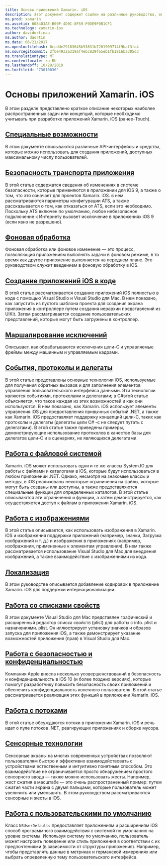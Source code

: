 ```yaml
---
title: Основы приложений Xamarin. iOS
description: Этот документ содержит ссылки на различные руководства, описывающие основные понятия разработки Xamarin. iOS, такие как безопасность транспорта приложений, фоновый режим, события и потоки.
ms.prod: xamarin
ms.assetid: 608403AE-B09F-4D9C-8F59-F9DE9F0B1CF1
ms.technology: xamarin-ios
author: davidortinau
ms.author: daortin
ms.date: 06/21/2017
ms.openlocfilehash: 0ccdde29183645b93831b7261909714f9baf3fa4
ms.sourcegitcommit: 2fbe4932a319af4ebc829f65eb1fb1816ba305d3
ms.translationtype: MT
ms.contentlocale: ru-RU
ms.lasthandoff: 10/29/2019
ms.locfileid: "73010030"
---
```

# <a name="xamarinios-application-fundamentals"></a>Основы приложений Xamarin. iOS

В этом разделе представлено краткое описание некоторых наиболее распространенных задач или концепций, которые необходимо учитывать при разработке приложений Xamarin. iOS (ранее-Touch).

## <a name="accessibilityiosapp-fundamentalsaccessibilitymd"></a>[Специальные возможности](~/ios/app-fundamentals/accessibility.md)

В этом документе описываются различные API-интерфейсы и средства, которые можно использовать для создания приложений, доступных максимальному числу пользователей.

## <a name="app-transport-securityiosapp-fundamentalsatsmd"></a>[Безопасность транспорта приложения](~/ios/app-fundamentals/ats.md)

В этой статье содержатся сведения об изменениях в системе безопасности, которые применяются в приложении для iOS 9, а также о том, что это означает для проектов Xamarin. iOS. в нем рассматриваются параметры конфигурации ATS, а также рассказывается о том, как отказаться от ATS, если это необходимо. Поскольку ATS включен по умолчанию, любое небезопасное подключение к Интернету вызовет исключение в приложениях iOS 9 (если явно не разрешено).

## <a name="backgroundingiosapp-fundamentalsbackgroundingindexmd"></a>[Фоновая обработка](~/ios/app-fundamentals/backgrounding/index.md)

Фоновая обработка или фоновое изменение — это процесс, позволяющий приложениям выполнять задачи в фоновом режиме, в то время как другое приложение выполняется на переднем плане. Это руководством служит введением в фоновую обработку в iOS.

## <a name="creating-ios-applications-in-codeiosapp-fundamentalsios-code-onlymd"></a>[Создание приложений iOS в коде](~/ios/app-fundamentals/ios-code-only.md)

В этой статье рассматривается создание приложений iOS полностью в коде с помощью Visual Studio и Visual Studio для Mac. В нем показано, как запустить из пустого шаблона проекта для создания экрана приложения в контроллере путем создания иерархии представлений из UIKit. Затем рассматривается создание пользовательских представлений, которые могут быть загружены в контроллер.

## <a name="exception-marshalingiosplatformexception-marshalingmd"></a>[Маршалирование исключений](~/ios/platform/exception-marshaling.md)

Описывает, как обрабатываются исключения цели-C и управляемые фреймы между машинным и управляемым кадрами.

## <a name="events-protocols-and-delegatesiosapp-fundamentalsdelegates-protocols-and-eventsmd"></a>[События, протоколы и делегаты](~/ios/app-fundamentals/delegates-protocols-and-events.md)

В этой статье представлены основные технологии iOS, используемые для получения обратных вызовов и для заполнения элементов управления пользовательского интерфейса данными. Эти технологии являются событиями, протоколами и делегатами; в C#этой статье объясняется, что такое каждая из этих возможностей и как они используются. В нем показано, как Xamarin. iOS использует элементы управления iOS для предоставления привычных событий .NET, а также как Xamarin. iOS предоставляет поддержку концепций цели-C, таких как протоколы и делегаты (делегаты цели C# -c не следует путать с делегатами). В этой статье также приведены примеры, демонстрирующие использование протоколов в качестве базы для делегатов цели-C и в сценариях, не являющихся делегатами.

## <a name="working-with-the-file-systemiosapp-fundamentalsfile-systemmd"></a>[Работа с файловой системой](~/ios/app-fundamentals/file-system.md)

Xamarin. iOS может использовать одни и те же классы System.IO для работы с файлами и каталогами в iOS, которые будут использоваться в любом приложении .NET. Однако, несмотря на знакомые классы и методы, в iOS реализованы некоторые ограничения на файлы, которые могут быть созданы или доступны, а также предоставляются специальные функции для определенных каталогов. В этой статье описываются эти ограничения и функции, а затем демонстрируется, как осуществляется доступ к файлам в приложении Xamarin. iOS.

## <a name="working-with-imagesiosapp-fundamentalsimages-iconsindexmd"></a>[Работа с изображениями](~/ios/app-fundamentals/images-icons/index.md)

В этой статье описывается, как использовать изображения в Xamarin. iOS и изображения поддержки приложений (например, значки, Загрузка изображений и т. д.) и изображения в приложениях (например, изображения, примененные к элементам управления). В нем также рассматривается использование Visual Studio для Mac для внедрения изображений, а также взаимодействие с изображениями из кода.

## <a name="localizationiosapp-fundamentalslocalizationindexmd"></a>[Локализация](~/ios/app-fundamentals/localization/index.md)

В этом руководстве описывается добавление кодировок в приложение Xamarin. iOS для поддержки интернационализации.

## <a name="working-with-property-listsiosapp-fundamentalsindexmd"></a>[Работа со списками свойств](~/ios/app-fundamentals/index.md)

В этом документе Visual Studio для Mac представлен графический и расширенный редактор списка свойств (plist) для работы с info. plist и назначениями. plist. Он иллюстрирует установку значков и образов запуска для приложения iOS, а также демонстрирует указание возможностей приложения (прав) в Visual Studio для Mac.

## <a name="working-with-security-and-privacyiosapp-fundamentalssecurity-privacymd"></a>[Работа с безопасностью и конфиденциальностью](~/ios/app-fundamentals/security-privacy.md)

Компания Apple внесла несколько усовершенствований в безопасность и конфиденциальность в iOS 10 (и более поздних версиях), которые помогут разработчику повысить безопасность своих приложений и обеспечить конфиденциальность конечного пользователя. В этой статье рассматривается реализация этих функций в приложении Xamarin. iOS.

## <a name="threadingiosapp-fundamentalsthreadingmd"></a>[Работа с потоками](~/ios/app-fundamentals/threading.md)

В этой статье обсуждаются потоки в приложении Xamarin. iOS и речь идет о пуле потоков .NET, реагирующих приложениях и сборке мусора.

## <a name="touchiosapp-fundamentalstouchindexmd"></a>[Сенсорные технологии](~/ios/app-fundamentals/touch/index.md)

Сенсорные экраны на многих современных устройствах позволяют пользователям быстро и эффективно взаимодействовать с устройствами естественным и интуитивно понятным способом. Это взаимодействие не ограничивается просто обнаружением простого сенсорного ввода — также можно использовать жесты. Например, жест сжатия в масштабе — это очень распространенный пример: путем сжатия части экрана с двумя пальцами, которые пользователь может увеличить или уменьшить. В этом руководством рассматриваются сенсорные и жесты в iOS.

## <a name="working-with-user-defaultsiosapp-fundamentalsuser-defaultsmd"></a>[Работа с пользовательскими по умолчанию](~/ios/app-fundamentals/user-defaults.md)

Класс `NSUserDefaults` предоставляет приложениям и расширениям iOS способ программного взаимодействия с системой по умолчанию на уровне системы. Используя систему по умолчанию, пользователь может настроить поведение или стиль приложения в соответствии с их предпочтениями (в зависимости от структуры приложения). Например, чтобы представлять данные в метриках и германской измерениях или выбрать определенную тему пользовательского интерфейса.
